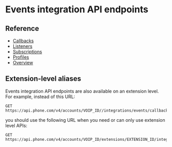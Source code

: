 # Events integration API endpoints

## Reference

* [Callbacks](./endpoints/callbacks.md)
* [Listeners](./endpoints/listeners.md)
* [Subscriptions](./endpoints/listener-subscriptions.md)
* [Profiles](./endpoints/profiles.md)
* [Overview](./endpoints/overview.md)

## Extension-level aliases

Events integration API endpoints are also available on an extension level. For example, instead of this URL:

```
GET https://api.phone.com/v4/accounts/VOIP_ID//integrations/events/callbacks
```

you should use the following URL when you need or can only use extension level APIs:

```
GET https://api.phone.com/v4/accounts/VOIP_ID/extensions/EXTENSION_ID/integrations/events/callbacks
```
